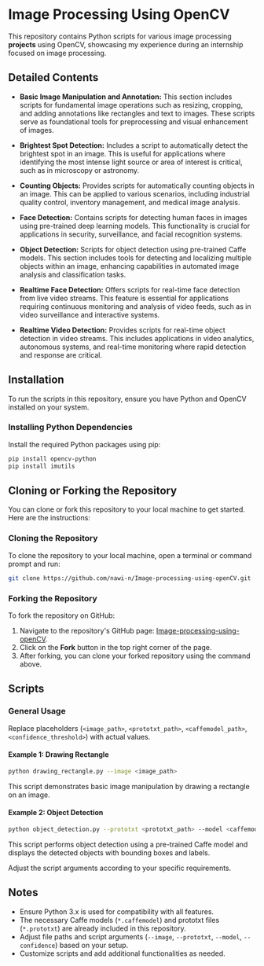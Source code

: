 # Image Processing Using OpenCV

This repository contains Python scripts for various image processing **projects** using OpenCV, showcasing my experience during an internship focused on image processing.

## Detailed Contents

- **Basic Image Manipulation and Annotation:**
  This section includes scripts for fundamental image operations such as resizing, cropping, and adding annotations like rectangles and text to images. These scripts serve as foundational tools for preprocessing and visual enhancement of images.

- **Brightest Spot Detection:**
  Includes a script to automatically detect the brightest spot in an image. This is useful for applications where identifying the most intense light source or area of interest is critical, such as in microscopy or astronomy.

- **Counting Objects:**
  Provides scripts for automatically counting objects in an image. This can be applied to various scenarios, including industrial quality control, inventory management, and medical image analysis.

- **Face Detection:**
  Contains scripts for detecting human faces in images using pre-trained deep learning models. This functionality is crucial for applications in security, surveillance, and facial recognition systems.

- **Object Detection:**
  Scripts for object detection using pre-trained Caffe models. This section includes tools for detecting and localizing multiple objects within an image, enhancing capabilities in automated image analysis and classification tasks.

- **Realtime Face Detection:**
  Offers scripts for real-time face detection from live video streams. This feature is essential for applications requiring continuous monitoring and analysis of video feeds, such as in video surveillance and interactive systems.

- **Realtime Video Detection:**
  Provides scripts for real-time object detection in video streams. This includes applications in video analytics, autonomous systems, and real-time monitoring where rapid detection and response are critical.

## Installation

To run the scripts in this repository, ensure you have Python and OpenCV installed on your system.

### Installing Python Dependencies

Install the required Python packages using pip:

```bash
pip install opencv-python
pip install imutils
```

## Cloning or Forking the Repository

You can clone or fork this repository to your local machine to get started. Here are the instructions:

### Cloning the Repository

To clone the repository to your local machine, open a terminal or command prompt and run:

```bash
git clone https://github.com/nawi-n/Image-processing-using-openCV.git
```

### Forking the Repository

To fork the repository on GitHub:

1. Navigate to the repository's GitHub page: [Image-processing-using-openCV](https://github.com/nawi-n/Image-processing-using-openCV.git).
2. Click on the **Fork** button in the top right corner of the page.
3. After forking, you can clone your forked repository using the command above.

## Scripts

### General Usage

Replace placeholders (`<image_path>`, `<prototxt_path>`, `<caffemodel_path>`, `<confidence_threshold>`) with actual values.

#### Example 1: Drawing Rectangle

```bash
python drawing_rectangle.py --image <image_path>
```

This script demonstrates basic image manipulation by drawing a rectangle on an image.

#### Example 2: Object Detection

```bash
python object_detection.py --prototxt <prototxt_path> --model <caffemodel_path> --confidence <confidence_threshold>
```

This script performs object detection using a pre-trained Caffe model and displays the detected objects with bounding boxes and labels.

Adjust the script arguments according to your specific requirements.

## Notes

- Ensure Python 3.x is used for compatibility with all features.
- The necessary Caffe models (`*.caffemodel`) and prototxt files (`*.prototxt`) are already included in this repository.
- Adjust file paths and script arguments (`--image`, `--prototxt`, `--model`, `--confidence`) based on your setup.
- Customize scripts and add additional functionalities as needed.


